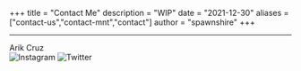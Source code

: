 +++
title = "Contact Me"
description = "WIP"
date = "2021-12-30"
aliases = ["contact-us","contact-mnt","contact"]
author = "spawnshire"
+++
***
Arik Cruz  
![Instagram](https://www.instagram.com/cryandrally/) ![Twitter](https://twitter.com/spawnshire)

